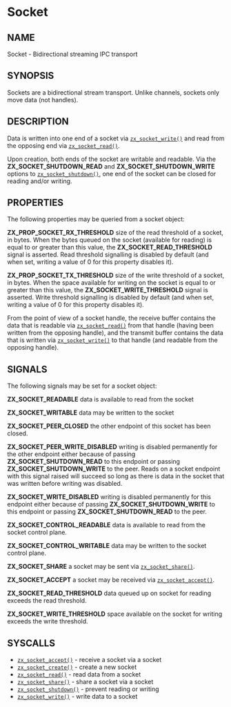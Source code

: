 # Socket

## NAME

Socket - Bidirectional streaming IPC transport

## SYNOPSIS

Sockets are a bidirectional stream transport. Unlike channels, sockets
only move data (not handles).

## DESCRIPTION

Data is written into one end of a socket via [`zx_socket_write()`] and
read from the opposing end via [`zx_socket_read()`].

Upon creation, both ends of the socket are writable and readable. Via the
**ZX_SOCKET_SHUTDOWN_READ** and **ZX_SOCKET_SHUTDOWN_WRITE** options to
[`zx_socket_shutdown()`], one end of the socket can be closed for reading and/or
writing.

## PROPERTIES

The following properties may be queried from a socket object:

**ZX_PROP_SOCKET_RX_THRESHOLD** size of the read threshold of a socket, in
bytes. When the bytes queued on the socket (available for reading) is equal to
or greater than this value, the **ZX_SOCKET_READ_THRESHOLD** signal is asserted.
Read threshold signalling is disabled by default (and when set, writing
a value of 0 for this property disables it).

**ZX_PROP_SOCKET_TX_THRESHOLD** size of the write threshold of a socket,
in bytes. When the space available for writing on the socket is equal to or
greater than this value, the **ZX_SOCKET_WRITE_THRESHOLD** signal is asserted.
Write threshold signalling is disabled by default (and when set, writing a
value of 0 for this property disables it).

From the point of view of a socket handle, the receive buffer contains the data
that is readable via [`zx_socket_read()`] from that handle (having been written
from the opposing handle), and the transmit buffer contains the data that is
written via [`zx_socket_write()`] to that handle (and readable from the opposing
handle).

## SIGNALS

The following signals may be set for a socket object:

**ZX_SOCKET_READABLE** data is available to read from the socket

**ZX_SOCKET_WRITABLE** data may be written to the socket

**ZX_SOCKET_PEER_CLOSED** the other endpoint of this socket has
been closed.

**ZX_SOCKET_PEER_WRITE_DISABLED** writing is disabled permanently for the other
endpoint either because of passing **ZX_SOCKET_SHUTDOWN_READ** to this endpoint
or passing **ZX_SOCKET_SHUTDOWN_WRITE** to the peer. Reads on a socket endpoint
with this signal raised will succeed so long as there is data in the socket that
was written before writing was disabled.

**ZX_SOCKET_WRITE_DISABLED** writing is disabled permanently for this endpoint
either because of passing **ZX_SOCKET_SHUTDOWN_WRITE** to this endpoint or
passing **ZX_SOCKET_SHUTDOWN_READ** to the peer.

**ZX_SOCKET_CONTROL_READABLE** data is available to read from the
socket control plane.

**ZX_SOCKET_CONTROL_WRITABLE** data may be written to the socket control plane.

**ZX_SOCKET_SHARE** a socket may be sent via [`zx_socket_share()`].

**ZX_SOCKET_ACCEPT** a socket may be received via [`zx_socket_accept()`].

**ZX_SOCKET_READ_THRESHOLD** data queued up on socket for reading exceeds
the read threshold.

**ZX_SOCKET_WRITE_THRESHOLD** space available on the socket for writing exceeds
the write threshold.

## SYSCALLS

 - [`zx_socket_accept()`] - receive a socket via a socket
 - [`zx_socket_create()`] - create a new socket
 - [`zx_socket_read()`] - read data from a socket
 - [`zx_socket_share()`] - share a socket via a socket
 - [`zx_socket_shutdown()`] - prevent reading or writing
 - [`zx_socket_write()`] - write data to a socket

[`zx_socket_accept()`]: ../syscalls/socket_accept.md
[`zx_socket_create()`]: ../syscalls/socket_create.md
[`zx_socket_read()`]: ../syscalls/socket_read.md
[`zx_socket_share()`]: ../syscalls/socket_share.md
[`zx_socket_shutdown()`]: ../syscalls/socket_shutdown.md
[`zx_socket_write()`]: ../syscalls/socket_write.md
